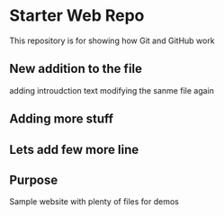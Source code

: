 # Starter Web Repo

This repository is for showing how Git and GitHub work

## New addition to the  file


adding introudction text
modifying the sanme file again

## Adding more stuff

## Lets add few more line

## Purpose

Sample website with plenty of files for demos